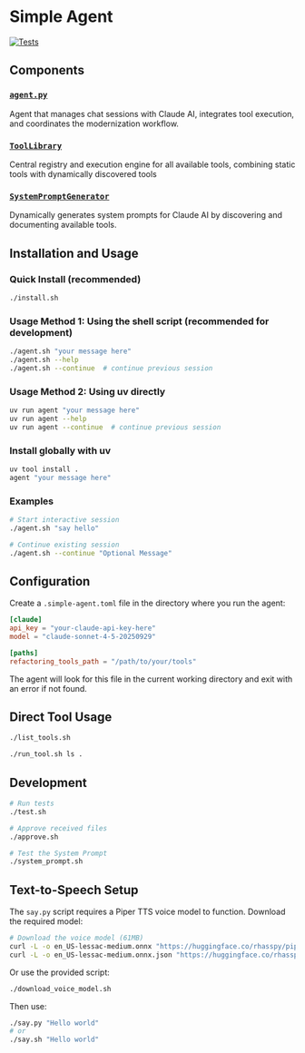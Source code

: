 # Simple Agent

[![Tests](https://github.com/gregorriegler/simple-agent/actions/workflows/tests.yml/badge.svg)](https://github.com/gregorriegler/simple-agent/actions/workflows/tests.yml)

## Components

### [`agent.py`](agent.py:1)
Agent that manages chat sessions with Claude AI, integrates tool execution, and coordinates the modernization workflow.

### [`ToolLibrary`](tools/tool_library.py:13)
Central registry and execution engine for all available tools, combining static tools with dynamically discovered tools

### [`SystemPromptGenerator`](system_prompt_generator.py:3)
Dynamically generates system prompts for Claude AI by discovering and documenting available tools.

## Installation and Usage

### Quick Install (recommended)
```bash
./install.sh
```

### Usage Method 1: Using the shell script (recommended for development)
```bash
./agent.sh "your message here"
./agent.sh --help
./agent.sh --continue  # continue previous session
```
### Usage Method 2: Using uv directly
```bash
uv run agent "your message here"
uv run agent --help
uv run agent --continue  # continue previous session
```
### Install globally with uv
```bash
uv tool install .
agent "your message here"
```

### Examples
```bash
# Start interactive session
./agent.sh "say hello"

# Continue existing session
./agent.sh --continue "Optional Message"
```

## Configuration

Create a `.simple-agent.toml` file in the directory where you run the agent:

```toml
[claude]
api_key = "your-claude-api-key-here"
model = "claude-sonnet-4-5-20250929"

[paths]
refactoring_tools_path = "/path/to/your/tools"
```

The agent will look for this file in the current working directory and exit with an error if not found.

## Direct Tool Usage

```bash
./list_tools.sh

./run_tool.sh ls .
```

## Development

```bash
# Run tests
./test.sh

# Approve received files
./approve.sh

# Test the System Prompt
./system_prompt.sh
```

## Text-to-Speech Setup

The `say.py` script requires a Piper TTS voice model to function. Download the required model:

```bash
# Download the voice model (61MB)
curl -L -o en_US-lessac-medium.onnx "https://huggingface.co/rhasspy/piper-voices/resolve/v1.0.0/en/en_US/lessac/medium/en_US-lessac-medium.onnx"
curl -L -o en_US-lessac-medium.onnx.json "https://huggingface.co/rhasspy/piper-voices/resolve/v1.0.0/en/en_US/lessac/medium/en_US-lessac-medium.onnx.json"
```

Or use the provided script:
```bash
./download_voice_model.sh
```

Then use:
```bash
./say.py "Hello world"
# or
./say.sh "Hello world"
```
